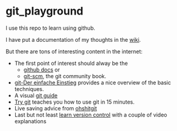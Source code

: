 # git_playground

I use this repo to learn using github.

I have put a documentation of my thoughts in the [wiki](https://github.com/comfortliner/git_playground/wiki).

But there are tons of interesting content in the internet:
 * The first point of interest should alway be the 
   * [github docs](https://docs.github.com/en) or 
   * [git-scm](https://git-scm.com/), the git community book.
 * [git-Der einfache Einstieg](https://rogerdudler.github.io/git-guide/index.de.html) provides a nice overview of the basic techniques.
 * A visual [git guide](http://marklodato.github.io/visual-git-guide/index-en.html)
 * [Try git](https://try.github.io/) teaches you how to use git in 15 minutes.
 * Live saving advice from [ohshitgit](https://ohshitgit.com/)
 * Last but not least [learn version control](https://www.git-tower.com/learn/git/videos/) with a couple of video explanations